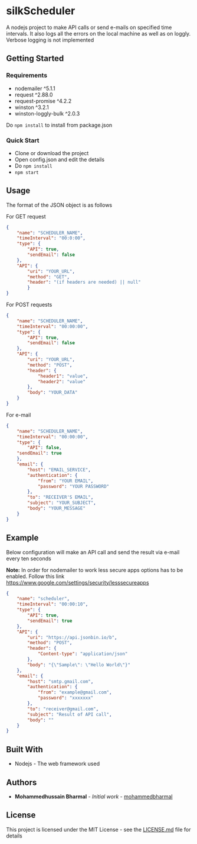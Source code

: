 # silkScheduler

A nodejs project to make API calls or send e-mails on specified time intervals. It also logs all the errors on the local machine as well as on loggly. Verbose logging is not implemented

## Getting Started

### Requirements

+ nodemailer ^5.1.1
+ request ^2.88.0
+ request-promise ^4.2.2
+ winston ^3.2.1
+ winston-loggly-bulk ^2.0.3

Do ``` npm install ``` to install from package.json

### Quick Start

+ Clone or download the project
+ Open config.json and edit the details
+ Do ```npm install```
+ ```npm start```

## Usage

The format of the JSON object is as follows

For GET request
``` json
{
	"name": "SCHEDULER_NAME",
	"timeInterval": "00:0:00",
	"type": {
		"API": true,
		"sendEmail": false
	},
	"API": {
		"uri": "YOUR_URL",
		"method": "GET",
		"header": "(if headers are needed) || null"
		}
}
```

For POST requests
``` json
{
	"name": "SCHEDULER_NAME",
	"timeInterval": "00:00:00",
	"type": {
		"API": true,
		"sendEmail": false
	},
	"API": {
		"uri": "YOUR_URL",
		"method": "POST",
		"header": {
			"header1": "value",
            "header2": "value"
		},
		"body": "YOUR_DATA"
	}
}

```

For e-mail
``` json
{
	"name": "SCHEDULER_NAME",
	"timeInterval": "00:00:00",
	"type": {
		"API": false,
	"sendEmail": true
	},
	"email": {
		"host": "EMAIL_SERVICE",
		"authentication": {
			"from": "YOUR EMAIL",
			"password": "YOUR PASSWORD"
		},			
		"to": "RECEIVER'S EMAIL",
		"subject": "YOUR_SUBJECT",
		"body": "YOUR_MESSAGE"
	}
}
```

## Example

Below configuration will make an API call and send the result via e-mail every ten seconds

**Note:** In order for nodemailer to work less secure apps options has to be enabled. Follow this link https://www.google.com/settings/security/lesssecureapps
``` json
{
	"name": "scheduler",
	"timeInterval": "00:00:10",
	"type": {
		"API": true,
		"sendEmail": true
	},
	"API": {
		"uri": "https://api.jsonbin.io/b",
		"method": "POST",
		"header": {
			"Content-type": "application/json"
		},
		"body": "{\"Sample\": \"Hello World\"}"
	},
	"email": {
		"host": "smtp.gmail.com",
		"authentication": {
			"from": "example@gmail.com",
			"password": "xxxxxxx"
		},			
		"to": "receiver@gmail.com",
		"subject": "Result of API call",
		"body": ""
	}
}
```

## Built With

* Nodejs - The web framework used

## Authors

* **Mohammedhussain Bharmal** - *Initial work* - [mohammedbharmal](https://github.com/mohammedbharmal/)

## License

This project is licensed under the MIT License - see the [LICENSE.md](LICENSE) file for details
